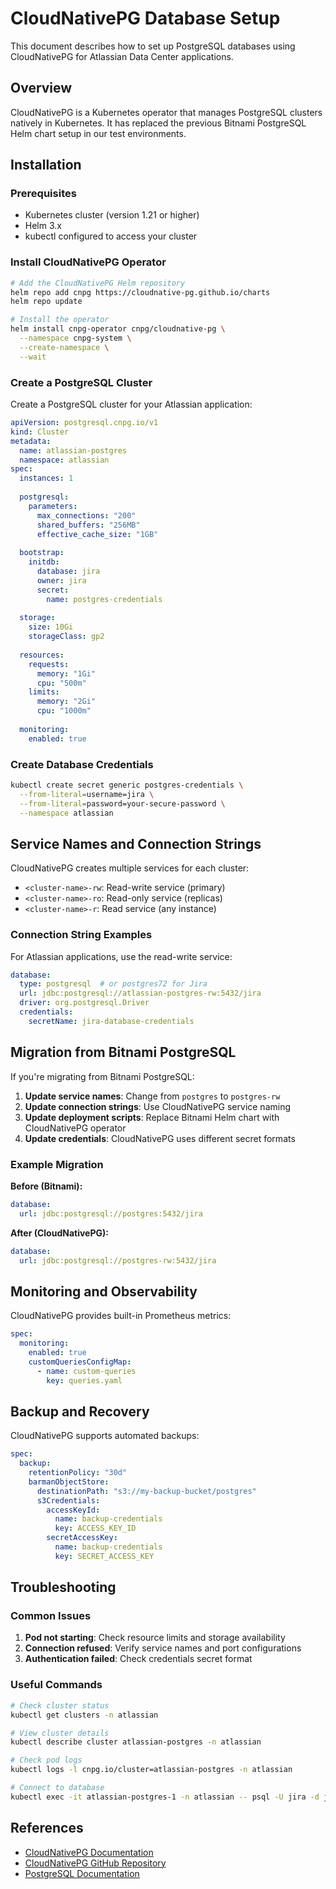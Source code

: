 # CloudNativePG Database Setup

This document describes how to set up PostgreSQL databases using CloudNativePG for Atlassian Data Center applications.

## Overview

CloudNativePG is a Kubernetes operator that manages PostgreSQL clusters natively in Kubernetes. It has replaced the previous Bitnami PostgreSQL Helm chart setup in our test environments.

## Installation

### Prerequisites

- Kubernetes cluster (version 1.21 or higher)
- Helm 3.x
- kubectl configured to access your cluster

### Install CloudNativePG Operator

```bash
# Add the CloudNativePG Helm repository
helm repo add cnpg https://cloudnative-pg.github.io/charts
helm repo update

# Install the operator
helm install cnpg-operator cnpg/cloudnative-pg \
  --namespace cnpg-system \
  --create-namespace \
  --wait
```

### Create a PostgreSQL Cluster

Create a PostgreSQL cluster for your Atlassian application:

```yaml
apiVersion: postgresql.cnpg.io/v1
kind: Cluster
metadata:
  name: atlassian-postgres
  namespace: atlassian
spec:
  instances: 1
  
  postgresql:
    parameters:
      max_connections: "200"
      shared_buffers: "256MB"
      effective_cache_size: "1GB"
      
  bootstrap:
    initdb:
      database: jira
      owner: jira
      secret:
        name: postgres-credentials
        
  storage:
    size: 10Gi
    storageClass: gp2
    
  resources:
    requests:
      memory: "1Gi"
      cpu: "500m"
    limits:
      memory: "2Gi"
      cpu: "1000m"
      
  monitoring:
    enabled: true
```

### Create Database Credentials

```bash
kubectl create secret generic postgres-credentials \
  --from-literal=username=jira \
  --from-literal=password=your-secure-password \
  --namespace atlassian
```

## Service Names and Connection Strings

CloudNativePG creates multiple services for each cluster:

- `<cluster-name>-rw`: Read-write service (primary)
- `<cluster-name>-ro`: Read-only service (replicas)
- `<cluster-name>-r`: Read service (any instance)

### Connection String Examples

For Atlassian applications, use the read-write service:

```yaml
database:
  type: postgresql  # or postgres72 for Jira
  url: jdbc:postgresql://atlassian-postgres-rw:5432/jira
  driver: org.postgresql.Driver
  credentials:
    secretName: jira-database-credentials
```

## Migration from Bitnami PostgreSQL

If you're migrating from Bitnami PostgreSQL:

1. **Update service names**: Change from `postgres` to `postgres-rw`
2. **Update connection strings**: Use CloudNativePG service naming
3. **Update deployment scripts**: Replace Bitnami Helm chart with CloudNativePG operator
4. **Update credentials**: CloudNativePG uses different secret formats

### Example Migration

**Before (Bitnami):**
```yaml
database:
  url: jdbc:postgresql://postgres:5432/jira
```

**After (CloudNativePG):**
```yaml
database:
  url: jdbc:postgresql://postgres-rw:5432/jira
```

## Monitoring and Observability

CloudNativePG provides built-in Prometheus metrics:

```yaml
spec:
  monitoring:
    enabled: true
    customQueriesConfigMap:
      - name: custom-queries
        key: queries.yaml
```

## Backup and Recovery

CloudNativePG supports automated backups:

```yaml
spec:
  backup:
    retentionPolicy: "30d"
    barmanObjectStore:
      destinationPath: "s3://my-backup-bucket/postgres"
      s3Credentials:
        accessKeyId:
          name: backup-credentials
          key: ACCESS_KEY_ID
        secretAccessKey:
          name: backup-credentials
          key: SECRET_ACCESS_KEY
```

## Troubleshooting

### Common Issues

1. **Pod not starting**: Check resource limits and storage availability
2. **Connection refused**: Verify service names and port configurations
3. **Authentication failed**: Check credentials secret format

### Useful Commands

```bash
# Check cluster status
kubectl get clusters -n atlassian

# View cluster details
kubectl describe cluster atlassian-postgres -n atlassian

# Check pod logs
kubectl logs -l cnpg.io/cluster=atlassian-postgres -n atlassian

# Connect to database
kubectl exec -it atlassian-postgres-1 -n atlassian -- psql -U jira -d jira
```

## References

- [CloudNativePG Documentation](https://cloudnative-pg.io/)
- [CloudNativePG GitHub Repository](https://github.com/cloudnative-pg/cloudnative-pg)
- [PostgreSQL Documentation](https://www.postgresql.org/docs/)